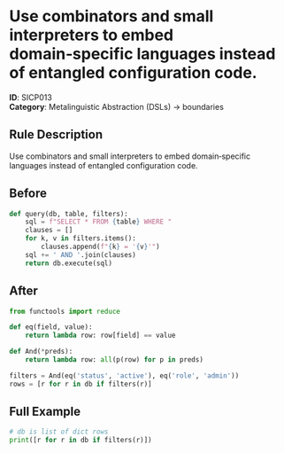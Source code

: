 # Use combinators and small interpreters to embed domain‑specific languages instead of entangled configuration code.

**ID**: SICP013  
**Category**: Metalinguistic Abstraction (DSLs) → boundaries

## Rule Description
Use combinators and small interpreters to embed domain‑specific languages instead of entangled configuration code.

## Before
```python
def query(db, table, filters):
    sql = f"SELECT * FROM {table} WHERE "
    clauses = []
    for k, v in filters.items():
        clauses.append(f"{k} = '{v}'")
    sql += ' AND '.join(clauses)
    return db.execute(sql)
```

## After  
```python
from functools import reduce

def eq(field, value):
    return lambda row: row[field] == value

def And(*preds):
    return lambda row: all(p(row) for p in preds)

filters = And(eq('status', 'active'), eq('role', 'admin'))
rows = [r for r in db if filters(r)]
```

## Full Example
```python
# db is list of dict rows
print([r for r in db if filters(r)])
```
